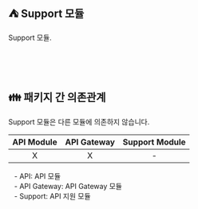 ## ⛺️ Support 모듈

Support 모듈.

<br/><br/><br/>

## 👪 패키지 간 의존관계

Support 모듈은 다른 모듈에 의존하지 않습니다.

| API Module | API Gateway | Support Module |
|:----------:|:-----------:|:--------------:|
|     X      |      X      |       -        |

&nbsp;&nbsp; - API: API 모듈 <br/>
&nbsp;&nbsp; - API Gateway: API Gateway 모듈 <br/>
&nbsp;&nbsp; - Support: API 지원 모듈 <br/>

<br/>
